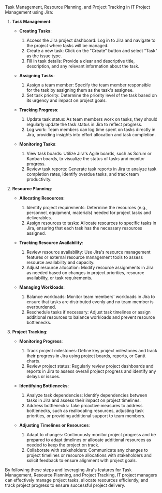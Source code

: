 Task Management, Resource Planning, and Project Tracking in IT Project Management using Jira:

1. **Task Management**:

   - **Creating Tasks**:
     1. Access the Jira project dashboard: Log in to Jira and navigate to the project where tasks will be managed.
     2. Create a new task: Click on the "Create" button and select "Task" as the issue type.
     3. Fill in task details: Provide a clear and descriptive title, description, and any relevant information about the task.
   
   - **Assigning Tasks**:
     1. Assign a team member: Specify the team member responsible for the task by assigning them as the task's assignee.
     2. Set task priority: Determine the priority level of the task based on its urgency and impact on project goals.
   
   - **Tracking Progress**:
     1. Update task status: As team members work on tasks, they should regularly update the task status in Jira to reflect progress.
     2. Log work: Team members can log time spent on tasks directly in Jira, providing insights into effort allocation and task completion.
   
   - **Monitoring Tasks**:
     1. View task boards: Utilize Jira's Agile boards, such as Scrum or Kanban boards, to visualize the status of tasks and monitor progress.
     2. Review task reports: Generate task reports in Jira to analyze task completion rates, identify overdue tasks, and track team productivity.

2. **Resource Planning**:

   - **Allocating Resources**:
     1. Identify project requirements: Determine the resources (e.g., personnel, equipment, materials) needed for project tasks and deliverables.
     2. Assign resources to tasks: Allocate resources to specific tasks in Jira, ensuring that each task has the necessary resources assigned.
   
   - **Tracking Resource Availability**:
     1. Review resource availability: Use Jira's resource management features or external resource management tools to assess resource availability and capacity.
     2. Adjust resource allocation: Modify resource assignments in Jira as needed based on changes in project priorities, resource availability, or task requirements.
   
   - **Managing Workloads**:
     1. Balance workloads: Monitor team members' workloads in Jira to ensure that tasks are distributed evenly and no team member is overburdened.
     2. Reschedule tasks if necessary: Adjust task timelines or assign additional resources to balance workloads and prevent resource bottlenecks.

3. **Project Tracking**:

   - **Monitoring Progress**:
     1. Track project milestones: Define key project milestones and track their progress in Jira using project boards, reports, or Gantt charts.
     2. Review project status: Regularly review project dashboards and reports in Jira to assess overall project progress and identify any delays or issues.
   
   - **Identifying Bottlenecks**:
     1. Analyze task dependencies: Identify dependencies between tasks in Jira and assess their impact on project timelines.
     2. Address bottlenecks: Take proactive measures to address bottlenecks, such as reallocating resources, adjusting task priorities, or providing additional support to team members.
   
   - **Adjusting Timelines or Resources**:
     1. Adapt to changes: Continuously monitor project progress and be prepared to adapt timelines or allocate additional resources as needed to keep the project on track.
     2. Collaborate with stakeholders: Communicate any changes to project timelines or resource allocations with stakeholders and solicit feedback to ensure alignment with project goals.

By following these steps and leveraging Jira's features for Task Management, Resource Planning, and Project Tracking, IT project managers can effectively manage project tasks, allocate resources efficiently, and track project progress to ensure successful project delivery.